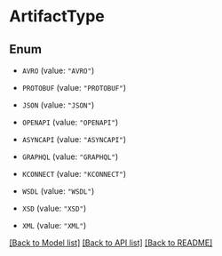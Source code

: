 # ArtifactType

## Enum


* `AVRO` (value: `"AVRO"`)

* `PROTOBUF` (value: `"PROTOBUF"`)

* `JSON` (value: `"JSON"`)

* `OPENAPI` (value: `"OPENAPI"`)

* `ASYNCAPI` (value: `"ASYNCAPI"`)

* `GRAPHQL` (value: `"GRAPHQL"`)

* `KCONNECT` (value: `"KCONNECT"`)

* `WSDL` (value: `"WSDL"`)

* `XSD` (value: `"XSD"`)

* `XML` (value: `"XML"`)


[[Back to Model list]](../README.md#documentation-for-models) [[Back to API list]](../README.md#documentation-for-api-endpoints) [[Back to README]](../README.md)

